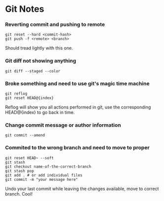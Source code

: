 # Git Notes

### Reverting commit and pushing to remote

```
git reset --hard <commit-hash>
git push -f <remote> <branch>
```

Should tread lightly with this one.

### Git diff not showing anything

```
git diff --staged --color
```

### Broke something and need to use git's magic time machine

```
git reflog
git reset HEAD@{index}
```

Reflog will show you all actions performed in git, use the corresponding HEAD@{index} to go back in time.

### Change commit message or author information

```
git commit --amend
```

### Commited to the wrong branch and need to move to proper

```
git reset HEAD~ --soft
git stash
git checkout name-of-the-correct-branch
git stash pop
git add . # or add individual files
git commit -m "your message here"
```

Undo your last commit while leaving the changes available, move to correct branch. Cool!
